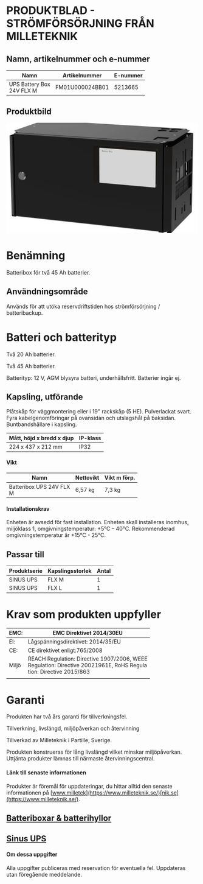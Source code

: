 # PRODUKTBLAD - STRÖMFÖRSÖRJNING FRÅN MILLETEKNIK

## Namn, artikelnummer och e-nummer

| Namn                         | Artikelnummer   | E-nummer |
|------------------------------|-----------------|----------|
| UPS Battery Box<br>24V FLX M | FM01U000024BB01 | 5213665  |

## Produktbild

![](_page_0_Picture_6.jpeg)

# Benämning

Batteribox för två 45 Ah batterier.

## Användningsområde

Används för att utöka reservdriftstiden hos strömförsörjning / batteribackup.

# Batteri och batterityp

Två 20 Ah batterier.

Två 45 Ah batterier.

Batterityp: 12 V, AGM blysyra batteri, underhållsfritt. Batterier ingår ej.

## Kapsling, utförande

Plåtskåp för väggmontering eller i 19" rackskåp (5 HE). Pulverlackat svart. Fyra kabelgenomföringar på ovansidan och utslagshål på baksidan. Buntbandshållare i kapsling.

| Mått, höjd x bredd x djup | IP-klass |
|---------------------------|----------|
| 224 x 437 x 212 mm        | IP32     |

#### Vikt

| Namn                        | Nettovikt | Vikt m förp. |
|-----------------------------|-----------|--------------|
| Batteribox UPS 24V FLX<br>M | 6,57 kg   | 7,3 kg       |

#### Installationskrav

Enheten är avsedd för fast installation. Enheten skall installeras inomhus, miljöklass 1, omgivningstemperatur: +5°C – 40°C. Rekommenderad omgivningstemperatur är +15°C - 25°C.

## Passar till

| Produktserie | Kapslingsstorlek | Antal |
|--------------|------------------|-------|
| SINUS UPS    | FLX M            | 1     |
| SINUS UPS    | FLX L            | 1     |

# Krav som produkten uppfyller

| EMC:  | EMC Direktivet 2014/30EU                                                                                                |
|-------|-------------------------------------------------------------------------------------------------------------------------|
| El:   | Lågspänningsdirektivet: 2014/35/EU                                                                                      |
| CE:   | CE direktivet enligt:765/2008                                                                                           |
| Miljö | REACH Regulation: Directive 1907/2006, WEEE<br>Regulation: Directive 20021961E, RoHS Regula<br>tion: Directive 2015/863 |
|       |                                                                                                                         |

# Garanti

Produkten har två års garanti för tillverkningsfel.

Tillverkning, livslängd, miljöpåverkan och återvinning

Tillverkad av Milleteknik i Partille, Sverige.

Produkten konstrueras för lång livslängd vilket minskar miljöpåverkan. Uttjänta produkter lämnas till närmaste återvinningscentral.

#### Länk till senaste informationen

Produkter är föremål för uppdateringar, du hittar alltid den senaste informationen på [www.milletek](https://www.milleteknik.se/)[nik.se](https://www.milleteknik.se/).

## [Batteriboxar & batterihyllor](https://www.milleteknik.se/produkt-kategori/batteriboxar-batterihyllor/)

## [Sinus UPS](https://www.milleteknik.se/produkt-kategori/ups/)

#### Om dessa uppgifter

Alla uppgifter publiceras med reservation för eventuella fel. Uppdateras utan föregående meddelande.